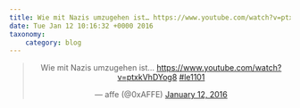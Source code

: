 ```yaml
---
title: Wie mit Nazis umzugehen ist… https://www.youtube.com/watch?v=ptxkVhDYog8 #le1101
date: Tue Jan 12 10:16:32 +0000 2016
taxonomy:
    category: blog
---
```

<blockquote class="twitter-tweet" align="center" width="350"><p lang="de" dir="ltr">Wie mit Nazis umzugehen ist… <a href="https://www.youtube.com/watch?v=ptxkVhDYog8">https://www.youtube.com/watch?v=ptxkVhDYog8</a> <a href="https://twitter.com/hashtag/le1101?src=hash">#le1101</a></p>&mdash; affe (@0xAFFE) <a href="https://twitter.com/0xAFFE/status/686854263893553152">January 12, 2016</a></blockquote>
